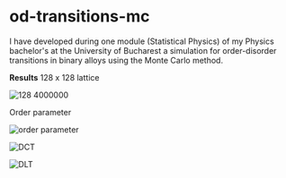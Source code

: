 # od-transitions-mc
I have developed during one module (Statistical Physics) of my Physics bachelor's at the University of Bucharest a simulation for order-disorder transitions in binary alloys using the Monte Carlo method.

**Results**
128 x 128 lattice

![128 4000000](https://user-images.githubusercontent.com/45739840/125443735-73c52fc9-9329-4493-9079-0feac1a55586.png)

Order parameter

![order parameter](https://user-images.githubusercontent.com/45739840/125443775-6161d73d-868f-472c-b31b-88ba4510a128.png) 

![DCT](https://user-images.githubusercontent.com/45739840/125443800-63577ec7-024f-466f-b54a-f059eec13a0b.png)

![DLT](https://user-images.githubusercontent.com/45739840/125443818-0cac9246-57e3-4554-ba95-2f0bc4220300.png)


